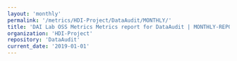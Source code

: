 ```yaml
---
layout: 'monthly'
permalink: '/metrics/HDI-Project/DataAudit/MONTHLY/'
title: 'DAI Lab OSS Metrics Metrics report for DataAudit | MONTHLY-REPORT-2019-01-01'
organization: 'HDI-Project'
repository: 'DataAudit'
current_date: '2019-01-01'
---
```

